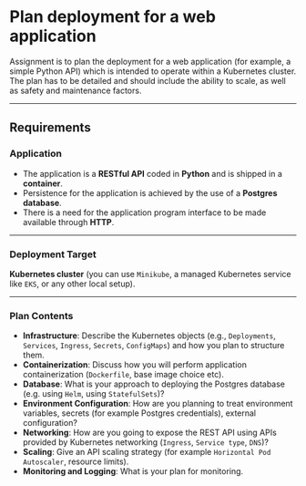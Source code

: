 # Plan deployment for a web application

Assignment is to plan the deployment for a web application (for example, a simple Python API) which is intended to operate within a Kubernetes cluster.  
The plan has to be detailed and should include the ability to scale, as well as safety and maintenance factors.  

---

## Requirements

### Application
- The application is a **RESTful API** coded in **Python** and is shipped in a **container**.  
- Persistence for the application is achieved by the use of a **Postgres database**.  
- There is a need for the application program interface to be made available through **HTTP**.  

---

### Deployment Target
**Kubernetes cluster** (you can use `Minikube`, a managed Kubernetes service like `EKS`, or any other local setup).  

---

### Plan Contents
- **Infrastructure**: Describe the Kubernetes objects (e.g., `Deployments`, `Services`, `Ingress`, `Secrets`, `ConfigMaps`) and how you plan to structure them.  
- **Containerization**: Discuss how you will perform application containerization (`Dockerfile`, base image choice etc).  
- **Database**: What is your approach to deploying the Postgres database (e.g. using `Helm`, using `StatefulSets`)?  
- **Environment Configuration**: How are you planning to treat environment variables, secrets (for example Postgres credentials), external configuration?  
- **Networking**: How are you going to expose the REST API using APIs provided by Kubernetes networking (`Ingress`, `Service type`, `DNS`)?  
- **Scaling**: Give an API scaling strategy (for example `Horizontal Pod Autoscaler`, resource limits).  
- **Monitoring and Logging**: What is your plan for monitoring.  
